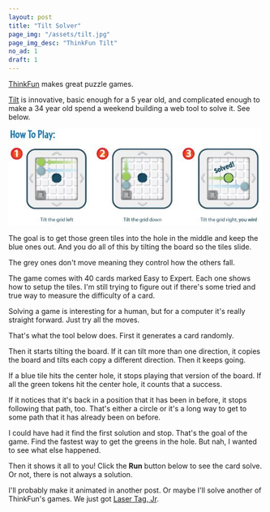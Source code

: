 ```yaml
---
layout: post
title: "Tilt Solver"
page_img: "/assets/tilt.jpg"
page_img_desc: "ThinkFun Tilt"
no_ad: 1
draft: 1
---
```


<a href="http://www.thinkfun.com">ThinkFun</a> makes great puzzle games.

<a href="www.amazon.com/Think-Fun-1001-ThinkFun-Tilt/dp/B004INGVJ4/ref=sr_1_2?tag=dankuck-20">Tilt</a> is innovative, basic enough for a 5 year old, and complicated enough to make a 34 year old spend a weekend building a web tool to solve it. See below.

<div class="illustration">
    <img src="/assets/tilt-example.jpg" />
</div>

The goal is to get those green tiles into the hole in the middle and keep the blue ones out. And you do all of this by tilting the board so the tiles slide.

The grey ones don't move meaning they control how the others fall.

The game comes with 40 cards marked Easy to Expert. Each one shows how to setup the tiles. I'm still trying to figure out if there's some tried and true way to measure the difficulty of a card.

Solving a game is interesting for a human, but for a computer it's really straight forward. Just try all the moves.

That's what the tool below does. First it generates a card randomly.

Then it starts tilting the board. If it can tilt more than one direction, it copies the board and tilts each copy a different direction. Then it keeps going.

If a blue tile hits the center hole, it stops playing that version of the board. If all the green tokens hit the center hole, it counts that a success.

If it notices that it's back in a position that it has been in before, it stops following that path, too. That's either a circle or it's a long way to get to some path that it has already been on before.

I could have had it find the first solution and stop. That's the goal of the game. Find the fastest way to get the greens in the hole. But nah, I wanted to see what else happened.

Then it shows it all to you! Click the <b>Run</b> button below to see the card solve. Or not, there is not always a solution.

I'll probably make it animated in another post. Or maybe I'll solve another of ThinkFun's games. We just got <a href="www.amazon.com/Laser-Maze-Junior-Board-Game/dp/B00T5UZ9KC/ref=sr_1_1?tag=dankuck-20">Laser Tag, Jr</a>.

<script src="https://vuejs.org/js/vue.js"></script>

<div id="tilt-maker" style="clear: both">
  <tilt></tilt>
</div>

<script type="text/javascript" src="/TiltMaker/app.js"></script>
